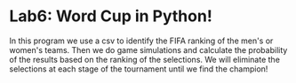 # Lab6: Word Cup in Python!

In this program we use a csv to identify the FIFA ranking of the men's or women's teams.
Then we do game simulations and calculate the probability of the results based on the ranking of the selections.
We will eliminate the selections at each stage of the tournament until we find the champion!
